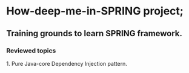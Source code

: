# How-deep-me-in-SPRING project;

<h2>Training grounds to learn SPRING framework.</h2>
</p>
<h3>Reviewed topics</h3>
</p>
1. Pure Java-core Dependency Injection pattern.
</p>
